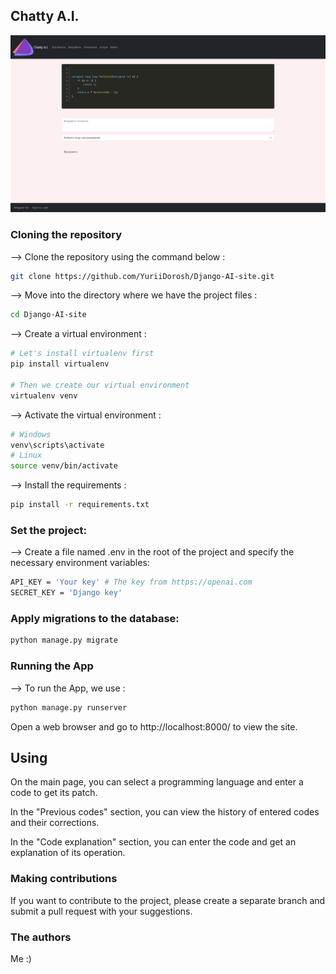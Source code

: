 <div align="center">



</div>

## Chatty A.I.

![home_page](home_page.png)


### Cloning the repository

--> Clone the repository using the command below :

```bash
git clone https://github.com/YuriiDorosh/Django-AI-site.git

```

--> Move into the directory where we have the project files :

```bash
cd Django-AI-site

```

--> Create a virtual environment :

```bash
# Let's install virtualenv first
pip install virtualenv

# Then we create our virtual environment
virtualenv venv

```

--> Activate the virtual environment :

```bash
# Windows
venv\scripts\activate
# Linux
source venv/bin/activate

```

--> Install the requirements :

```bash
pip install -r requirements.txt
```

### Set the project:

--> Create a file named .env in the root of the project 
and specify the necessary environment variables:

```bash
API_KEY = 'Your key' # The key from https://openai.com
SECRET_KEY = 'Django key'

```

### Apply migrations to the database:
```bash
python manage.py migrate

```


### Running the App

--> To run the App, we use :
```bash
python manage.py runserver

```

Open a web browser and go to http://localhost:8000/ to view the site.


## Using


On the main page, you can select a programming language and enter a code to get its patch.

In the "Previous codes" section, you can view the history of entered codes and their corrections.

In the "Code explanation" section, you can enter the code and get an explanation of its operation.

### Making contributions
If you want to contribute to the project, please create a separate branch and submit a pull request with your suggestions.

### The authors

Me :)